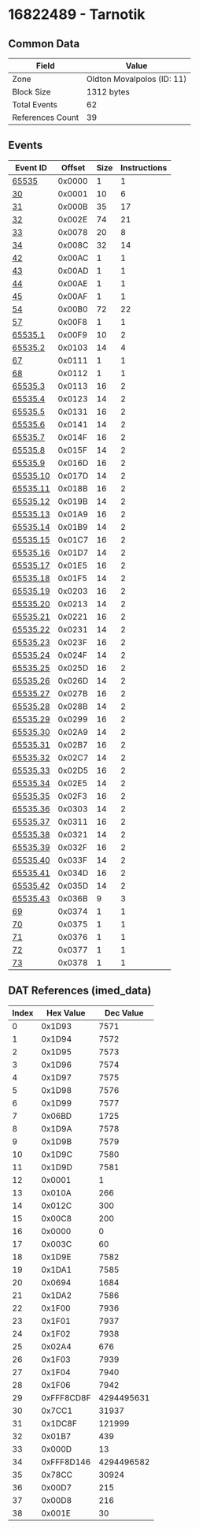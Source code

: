 # 16822489 - Tarnotik

## Common Data

| Field            | Value                      |
|------------------|----------------------------|
| Zone             | Oldton Movalpolos (ID: 11) |
| Block Size       | 1312 bytes                 |
| Total Events     | 62                         |
| References Count | 39                         |

## Events

| Event ID                  | Offset   |   Size |   Instructions |
|---------------------------|----------|--------|----------------|
| [65535](./65535.md)       | 0x0000   |      1 |              1 |
| [30](./30.md)             | 0x0001   |     10 |              6 |
| [31](./31.md)             | 0x000B   |     35 |             17 |
| [32](./32.md)             | 0x002E   |     74 |             21 |
| [33](./33.md)             | 0x0078   |     20 |              8 |
| [34](./34.md)             | 0x008C   |     32 |             14 |
| [42](./42.md)             | 0x00AC   |      1 |              1 |
| [43](./43.md)             | 0x00AD   |      1 |              1 |
| [44](./44.md)             | 0x00AE   |      1 |              1 |
| [45](./45.md)             | 0x00AF   |      1 |              1 |
| [54](./54.md)             | 0x00B0   |     72 |             22 |
| [57](./57.md)             | 0x00F8   |      1 |              1 |
| [65535.1](./65535.1.md)   | 0x00F9   |     10 |              2 |
| [65535.2](./65535.2.md)   | 0x0103   |     14 |              4 |
| [67](./67.md)             | 0x0111   |      1 |              1 |
| [68](./68.md)             | 0x0112   |      1 |              1 |
| [65535.3](./65535.3.md)   | 0x0113   |     16 |              2 |
| [65535.4](./65535.4.md)   | 0x0123   |     14 |              2 |
| [65535.5](./65535.5.md)   | 0x0131   |     16 |              2 |
| [65535.6](./65535.6.md)   | 0x0141   |     14 |              2 |
| [65535.7](./65535.7.md)   | 0x014F   |     16 |              2 |
| [65535.8](./65535.8.md)   | 0x015F   |     14 |              2 |
| [65535.9](./65535.9.md)   | 0x016D   |     16 |              2 |
| [65535.10](./65535.10.md) | 0x017D   |     14 |              2 |
| [65535.11](./65535.11.md) | 0x018B   |     16 |              2 |
| [65535.12](./65535.12.md) | 0x019B   |     14 |              2 |
| [65535.13](./65535.13.md) | 0x01A9   |     16 |              2 |
| [65535.14](./65535.14.md) | 0x01B9   |     14 |              2 |
| [65535.15](./65535.15.md) | 0x01C7   |     16 |              2 |
| [65535.16](./65535.16.md) | 0x01D7   |     14 |              2 |
| [65535.17](./65535.17.md) | 0x01E5   |     16 |              2 |
| [65535.18](./65535.18.md) | 0x01F5   |     14 |              2 |
| [65535.19](./65535.19.md) | 0x0203   |     16 |              2 |
| [65535.20](./65535.20.md) | 0x0213   |     14 |              2 |
| [65535.21](./65535.21.md) | 0x0221   |     16 |              2 |
| [65535.22](./65535.22.md) | 0x0231   |     14 |              2 |
| [65535.23](./65535.23.md) | 0x023F   |     16 |              2 |
| [65535.24](./65535.24.md) | 0x024F   |     14 |              2 |
| [65535.25](./65535.25.md) | 0x025D   |     16 |              2 |
| [65535.26](./65535.26.md) | 0x026D   |     14 |              2 |
| [65535.27](./65535.27.md) | 0x027B   |     16 |              2 |
| [65535.28](./65535.28.md) | 0x028B   |     14 |              2 |
| [65535.29](./65535.29.md) | 0x0299   |     16 |              2 |
| [65535.30](./65535.30.md) | 0x02A9   |     14 |              2 |
| [65535.31](./65535.31.md) | 0x02B7   |     16 |              2 |
| [65535.32](./65535.32.md) | 0x02C7   |     14 |              2 |
| [65535.33](./65535.33.md) | 0x02D5   |     16 |              2 |
| [65535.34](./65535.34.md) | 0x02E5   |     14 |              2 |
| [65535.35](./65535.35.md) | 0x02F3   |     16 |              2 |
| [65535.36](./65535.36.md) | 0x0303   |     14 |              2 |
| [65535.37](./65535.37.md) | 0x0311   |     16 |              2 |
| [65535.38](./65535.38.md) | 0x0321   |     14 |              2 |
| [65535.39](./65535.39.md) | 0x032F   |     16 |              2 |
| [65535.40](./65535.40.md) | 0x033F   |     14 |              2 |
| [65535.41](./65535.41.md) | 0x034D   |     16 |              2 |
| [65535.42](./65535.42.md) | 0x035D   |     14 |              2 |
| [65535.43](./65535.43.md) | 0x036B   |      9 |              3 |
| [69](./69.md)             | 0x0374   |      1 |              1 |
| [70](./70.md)             | 0x0375   |      1 |              1 |
| [71](./71.md)             | 0x0376   |      1 |              1 |
| [72](./72.md)             | 0x0377   |      1 |              1 |
| [73](./73.md)             | 0x0378   |      1 |              1 |

## DAT References (imed_data)

|   Index | Hex Value   |   Dec Value |
|---------|-------------|-------------|
|       0 | 0x1D93      |        7571 |
|       1 | 0x1D94      |        7572 |
|       2 | 0x1D95      |        7573 |
|       3 | 0x1D96      |        7574 |
|       4 | 0x1D97      |        7575 |
|       5 | 0x1D98      |        7576 |
|       6 | 0x1D99      |        7577 |
|       7 | 0x06BD      |        1725 |
|       8 | 0x1D9A      |        7578 |
|       9 | 0x1D9B      |        7579 |
|      10 | 0x1D9C      |        7580 |
|      11 | 0x1D9D      |        7581 |
|      12 | 0x0001      |           1 |
|      13 | 0x010A      |         266 |
|      14 | 0x012C      |         300 |
|      15 | 0x00C8      |         200 |
|      16 | 0x0000      |           0 |
|      17 | 0x003C      |          60 |
|      18 | 0x1D9E      |        7582 |
|      19 | 0x1DA1      |        7585 |
|      20 | 0x0694      |        1684 |
|      21 | 0x1DA2      |        7586 |
|      22 | 0x1F00      |        7936 |
|      23 | 0x1F01      |        7937 |
|      24 | 0x1F02      |        7938 |
|      25 | 0x02A4      |         676 |
|      26 | 0x1F03      |        7939 |
|      27 | 0x1F04      |        7940 |
|      28 | 0x1F06      |        7942 |
|      29 | 0xFFF8CD8F  |  4294495631 |
|      30 | 0x7CC1      |       31937 |
|      31 | 0x1DC8F     |      121999 |
|      32 | 0x01B7      |         439 |
|      33 | 0x000D      |          13 |
|      34 | 0xFFF8D146  |  4294496582 |
|      35 | 0x78CC      |       30924 |
|      36 | 0x00D7      |         215 |
|      37 | 0x00D8      |         216 |
|      38 | 0x001E      |          30 |
